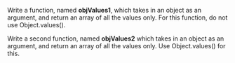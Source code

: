Write a function, named **objValues1**, which takes in an object as an argument, and return an array of all the values only. For this function, do not use Object.values().

Write a second function, named **objValues2** which takes in an object as an argument, and return an array of all the values only. Use Object.values() for this.

